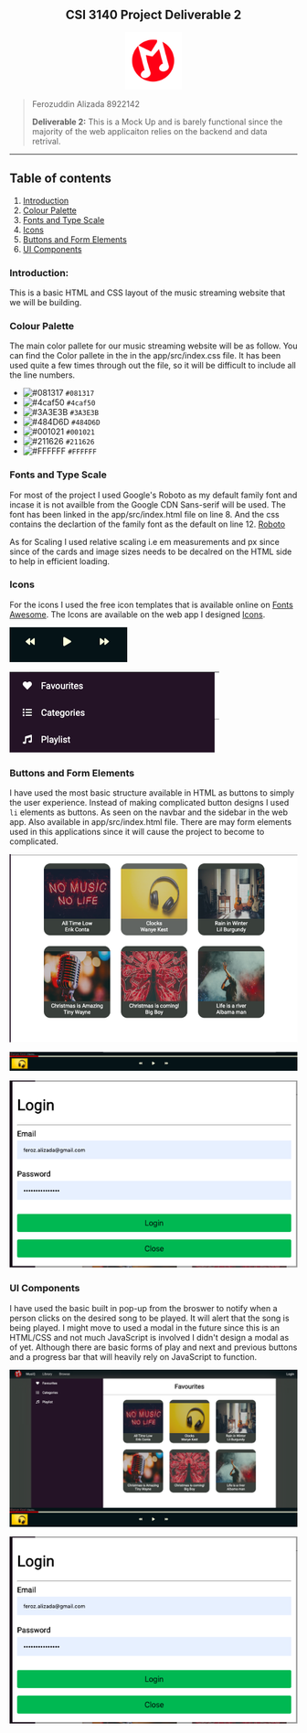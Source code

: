 <h2><center>CSI 3140 Project Deliverable 2</center></h2>

<center><img src="/app/assets/logo.svg?sanitize=true" height="100" width="100">
</img>
</center>

> Ferozuddin Alizada
> 8922142
>
> **Deliverable 2:** This is a Mock Up and is barely functional since the majority of the web applicaiton relies on the backend and data retrival.

---

## Table of contents

1. [Introduction](#introduction)
2. [Colour Palette](#colour-palette)
3. [Fonts and Type Scale](#fonts-and-type-scale)
4. [Icons](#icons)
5. [Buttons and Form Elements](#buttons-and-form-elements)
6. [UI Components](#ui-components)

<!-- 2. [Report Bugs](#report-bugs) -->

### Introduction:

This is a basic HTML and CSS layout of the music streaming website that we will be building.

### Colour Palette

The main color pallete for our music streaming website will be as follow. You can find the Color pallete in the in the app/src/index.css file. It has been used quite a few times through out the file, so it will be difficult to include all the line numbers.

- ![#081317](https://placehold.it/15/081317/000000?text=+) `#081317`
- ![#4caf50](https://placehold.it/15/4caf50/000000?text=+) `#4caf50`
- ![#3A3E3B](https://placehold.it/15/3A3E3B/000000?text=+) `#3A3E3B`
- ![#484D6D](https://placehold.it/15/3A3E3B/484D6D?text=+) `#484D6D`
- ![#001021](https://placehold.it/15/001021/484D6D?text=+) `#001021`
- ![#211626](https://placehold.it/15/211626/484D6D?text=+) `#211626`
- ![#FFFFFF](https://placehold.it/15/FFFFFF/484D6D?text=+) `#FFFFFF`

### Fonts and Type Scale

For most of the project I used Google's Roboto as my default family font and incase it is not availble from the Google CDN Sans-serif will be used. The font has been linked in the app/src/index.html file on line 8. And the css contains the declartion of the family font as the default on line 12.
[Roboto](https://fonts.google.com/specimen/Roboto?selection.family=Roboto)

As for Scaling I used relative scaling i.e em measurements and px since since of the cards and image sizes needs to be decalred on the HTML side to help in efficient loading.

### Icons

For the icons I used the free icon templates that is available online on
[Fonts Awesome](https://fontawesome.com/icons?d=gallery). The Icons are available on the web app I designed [Icons](/app/src/index.html).

![image](/app/assets/snap-5.png)

![image](/app/assets/snap-6.png)

### Buttons and Form Elements

I have used the most basic structure available in HTML as buttons to simply the user experience. Instead of making complicated button designs I used `li` elements as buttons. As seen on the navbar and the sidebar in the web app. Also available in app/src/index.html file.
There are may form elements used in this applications since it will cause the project to become to complicated.

![image](/app/assets/snap-3.png)

![image](/app/assets/snap-4.png)

![image](/app/assets/snap-8.png)

### UI Components

I have used the basic built in pop-up from the broswer to notify when a person clicks on the desired song to be played. It will alert that the song is being played. I might move to used a modal in the future since this is an HTML/CSS and not much JavaScript is involved I didn't design a modal as of yet. Although there are basic forms of play and next and previous buttons and a progress bar that will heavily rely on JavaScript to function.

![image](/app/assets/snap-1.png)

![image](/app/assets/snap-8.png)
